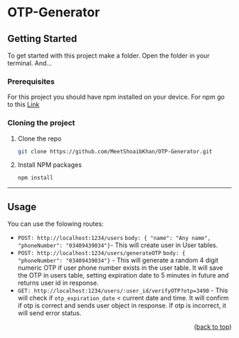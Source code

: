 # OTP-Generator
<!-- GETTING STARTED -->
## Getting Started

To get started with this project make a folder. Open the folder in your terminal. And...

### Prerequisites

For this project you should have npm installed on your device. For npm go to this [Link][Node.com]

### Cloning the project

1. Clone the repo
   ```sh
   git clone https://github.com/MeetShoaibKhan/OTP-Generator.git
   ```
2. Install NPM packages
   ```sh
   npm install
   ```

<hr/>

[Node.com]: https://nodejs.org/en/download/

<!-- USAGE EXAMPLES  -->
## Usage

You can use the folowing routes:

- `POST: http://localhost:1234/users` `body: { "name": "Any name", "phoneNumber": "03409439034"}`- This will create user in User tables. </br>
- `POST: http://localhost:1234/users/generateOTP` `body: { "phoneNumber": "03409439034"}`  - This will generate a random 4 digit numeric OTP if user phone number exists in the user table. It will save the OTP in users table, setting expiration date to 5 minutes in future and returns user id in response. </br>
- `GET: http://localhost:1234/users/:user_id/verifyOTP?otp=3490` - This will check if `otp_expiration_date` < current date and time. It will confirm if otp is correct and sends user object in response. If otp is incorrect, it will send error status. </br>

<p align="right">(<a href="#readme-top">back to top</a>)</p>
